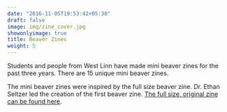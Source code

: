 ```yaml
---
date: "2016-11-05T19:53:42+05:30"
draft: false
image: img/zine_cover.jpg
showonlyimage: true
title: Beaver Zines
weight: 5
---
```


Students and people from West Linn have made mini beaver zines for the past three years. There are 15 unique mini beaver zines. <!--more-->

The mini beaver zines were inspired by the full size beaver zine. Dr. Ethan Seltzer led the creation of the first beaver zine. [The full size, original zine can be found here](https://wetlandsconservancy.org/wp-content/uploads/2017/03/The-Zine-beaversareamazing.pdf).

